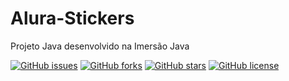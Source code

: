 # Alura-Stickers
Projeto Java desenvolvido na Imersão Java

[![GitHub issues](https://img.shields.io/github/issues/SidneyESSJr/Alura-Stickers)](https://github.com/SidneyESSJr/Alura-Stickers/issues)
[![GitHub forks](https://img.shields.io/github/forks/SidneyESSJr/Alura-Stickers)](https://github.com/SidneyESSJr/Alura-Stickers/network)
[![GitHub stars](https://img.shields.io/github/stars/SidneyESSJr/Alura-Stickers)](https://github.com/SidneyESSJr/Alura-Stickers/stargazers)
[![GitHub license](https://img.shields.io/github/license/SidneyESSJr/Alura-Stickers)](https://github.com/SidneyESSJr/Alura-Stickers)
